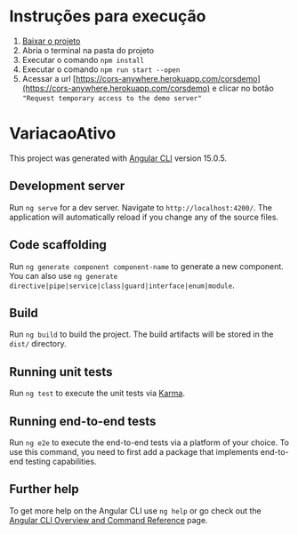 # Instruções para execução

1. [Baixar o projeto](https://github.com/jonatasgev/variacao-ativo/archive/refs/heads/main.zip)
2. Abria o terminal na pasta do projeto
3. Executar o comando `npm install`
4. Executar o comando `npm run start --open`
5. Acessar a url [https://cors-anywhere.herokuapp.com/corsdemo](https://cors-anywhere.herokuapp.com/corsdemo) e clicar no botão `"Request temporary access to the demo server"`

# VariacaoAtivo

This project was generated with [Angular CLI](https://github.com/angular/angular-cli) version 15.0.5.

## Development server

Run `ng serve` for a dev server. Navigate to `http://localhost:4200/`. The application will automatically reload if you change any of the source files.

## Code scaffolding

Run `ng generate component component-name` to generate a new component. You can also use `ng generate directive|pipe|service|class|guard|interface|enum|module`.

## Build

Run `ng build` to build the project. The build artifacts will be stored in the `dist/` directory.

## Running unit tests

Run `ng test` to execute the unit tests via [Karma](https://karma-runner.github.io).

## Running end-to-end tests

Run `ng e2e` to execute the end-to-end tests via a platform of your choice. To use this command, you need to first add a package that implements end-to-end testing capabilities.

## Further help

To get more help on the Angular CLI use `ng help` or go check out the [Angular CLI Overview and Command Reference](https://angular.io/cli) page.
